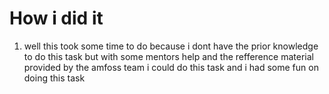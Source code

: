 # How i did it 

<ol>
  <li>well this took some time to do because i dont have the prior knowledge to do this task but with some mentors help and the refference material provided by the amfoss team i could do this task and i had some fun on doing this task
  </li>
